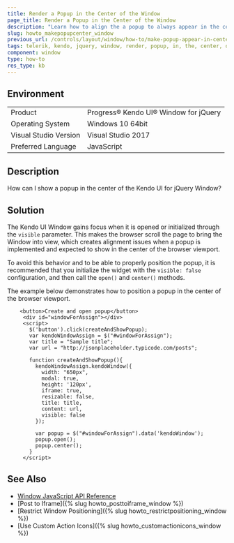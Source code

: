```yaml
---
title: Render a Popup in the Center of the Window
page_title: Render a Popup in the Center of the Window
description: "Learn how to align the a popup to always appear in the center of a Kendo UI Window."
slug: howto_makepopupcenter_window
previous_url: /controls/layout/window/how-to/make-popup-appear-in-center
tags: telerik, kendo, jquery, window, render, popup, in, the, center, of, the
component: window
type: how-to
res_type: kb
---
```


## Environment

<table>
 <tr>
  <td>Product</td>
  <td>Progress® Kendo UI® Window for jQuery</td>
 </tr>
 <tr>
  <td>Operating System</td>
  <td>Windows 10 64bit</td>
 </tr>
 <tr>
  <td>Visual Studio Version</td>
  <td>Visual Studio 2017</td>
 </tr>
 <tr>
  <td>Preferred Language</td>
  <td>JavaScript</td>
 </tr>
</table>

## Description

How can I show a popup in the center of the Kendo UI for jQuery Window?

## Solution

The Kendo UI Window gains focus when it is opened or initialized through the `visible` parameter. This makes the browser scroll the page to bring the Window into view, which creates alignment issues when a popup is implemented and expected to show in the center of the browser viewport.

To avoid this behavior and to be able to properly position the popup, it is recommended that you initialize the widget with the `visible: false` configuration, and then call the `open()` and `center()` methods.

The example below demonstrates how to position a popup in the center of the browser viewport.



```dojo
    <button>Create and open popup</button>
     <div id="windowForAssign"></div>
     <script>
       $('button').click(createAndShowPopup);
       var kendoWindowAssign = $("#windowForAssign");
       var title = "Sample title";
       var url = "http://jsonplaceholder.typicode.com/posts";

       function createAndShowPopup(){
         kendoWindowAssign.kendoWindow({
           width: "650px",
           modal: true,
           height: '120px',
           iframe: true,
           resizable: false,
           title: title,
           content: url,
           visible: false
         });

         var popup = $("#windowForAssign").data('kendoWindow');
         popup.open();
         popup.center();
       }
     </script>
```

## See Also

* [Window JavaScript API Reference](/api/javascript/ui/window)
* [Post to Iframe]({% slug howto_posttoiframe_window %})
* [Restrict Window Positioning]({% slug howto_restrictpositioning_window %})
* [Use Custom Action Icons]({% slug howto_customactionicons_window %})


